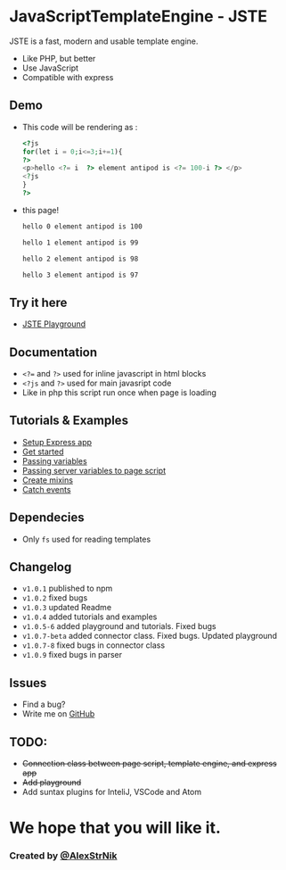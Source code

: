 # JavaScriptTemplateEngine - JSTE

JSTE is a fast, modern and usable template engine.

  - Like PHP, but better
  - Use JavaScript
  - Compatible with express


## Demo
- This code will be rendering as :
    ```php
    <?js
    for(let i = 0;i<=3;i+=1){
    ?>
    <p>hello <?= i  ?> element antipod is <?= 100-i ?> </p>
    <?js
    }
    ?>
    ```
- this page!
    ```bash
    hello 0 element antipod is 100
    
    hello 1 element antipod is 99
    
    hello 2 element antipod is 98
    
    hello 3 element antipod is 97
    ```
## Try it here
- [JSTE Playground](https://alexstrnik.github.io/JSTE/jste/playground)
## Documentation
  - `<?=` and `?>` used for inline javascript in html blocks
  - `<?js` and `?>` used for main javasript code
  - Like in php this script run once when page is loading

## Tutorials & Examples
-  [Setup Express app](https://github.com/AlexStrNik/JSTE/blob/master/jste/examples/GetStarted.md)
-  [Get started](https://github.com/AlexStrNik/JSTE/blob/master/jste/examples/First.md)
-  [Passing variables](https://github.com/AlexStrNik/JSTE/blob/master/jste/examples/PassVar1.md)
-  [Passing server variables to page script](https://github.com/AlexStrNik/JSTE/blob/master/jste/examples/PassVar2.md)
-  [Create mixins](https://github.com/AlexStrNik/JSTE/blob/master/jste/examples/Mixin.md)
-  [Catch events](https://github.com/AlexStrNik/JSTE/blob/master/jste/examples/Events1.md)

## Dependecies
  - Only `fs` used for reading templates

## Changelog
-  `v1.0.1` published to npm
-  `v1.0.2` fixed bugs
-  `v1.0.3` updated Readme
-  `v1.0.4` added tutorials and examples
-  `v1.0.5-6` added playground and tutorials. Fixed bugs
-  `v1.0.7-beta` added connector class. Fixed bugs. Updated playground
-  `v1.0.7-8` fixed bugs in connector class
-  `v1.0.9` fixed bugs in parser
## Issues
- Find a bug?
- Write me on [GitHub](https://github.com/AlexStrNik/JSTE/issues)

## TODO:
- ~~Connection class between page script, template engine, and express app~~
- ~~Add playground~~
- Add suntax plugins for InteliJ, VSCode and Atom

# We hope that you will like it. 
### Created by  [@AlexStrNik](https://telegram.me/alexstrnik)